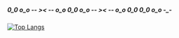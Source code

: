 ##### 0_0 o_o -_- >_< -_- o_o 0_0 o_o -_- >_< -_- o_o 0_0 0_0 o_o -_-

[![Top Langs](https://github-readme-stats.vercel.app/api/top-langs/?username=9rotama&layout=compact&theme=kacho_ga)](https://github.com/9rotama/github-readme-stats)
